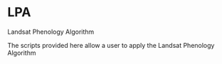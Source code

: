 # LPA
Landsat Phenology Algorithm

The scripts provided here allow a user to apply the Landsat Phenology Algorithm